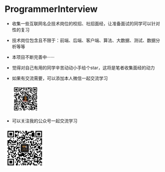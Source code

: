 # ProgrammerInterview

* 收集一些互联网名企技术岗位的校招、社招面经，让准备面试的同学可以针对性的复习

* 技术岗位包含且不限于：前端、后端、客户端、算法、大数据、测试、数据分析等等

* 本项目不断完善中······

* 觉得对自己有用的同学辛苦动动小手给个star，这将是笔者收集面经的动力

* 如果有交流需要，可以添加本人微信一起交流学习

  <img src="https://github.com/996Programmer/ProgrammerInterview/blob/master/WechatIMG1.jpeg" alt="image-20200311114828104" style="zoom:20%;" />



* 可以关注我的公众号一起交流学习

<img src="https://github.com/996Programmer/ProgrammerInterview/blob/master/qrcode_for_gh_2a44f8a69577_258.jpg" style="zoom:50%;" />

